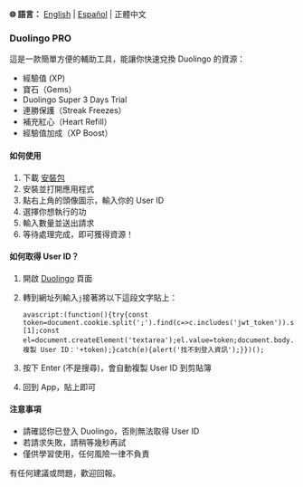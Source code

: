 **🌐 語言：** [English](README.en.md) | [Español](README.es.md) | 正體中文

### Duolingo PRO

這是一款簡單方便的輔助工具，能讓你快速兌換 Duolingo 的資源：

- 經驗值 (XP)
- 寶石（Gems）
- Duolingo Super 3 Days Trial
- 連勝保護（Streak Freezes）  
- 補充紅心（Heart Refill）  
- 經驗值加成（XP Boost）


#### 如何使用

1. 下載 [安裝包](https://raw.githubusercontent.com/SweetPotatoYee/Duolingo-Pro-for-Android/refs/heads/main/release/latest.apk)
2. 安裝並打開應用程式  
3. 點右上角的頭像圖示，輸入你的 User ID  
4. 選擇你想執行的功 
5. 輸入數量並送出請求  
6. 等待處理完成，即可獲得資源！

#### 如何取得 User ID？

1. 開啟 [Duolingo](https://duolingo.com) 頁面
2. 轉到網址列輸入`j`接著將以下這段文字貼上：  
   
   ```
   avascript:(function(){try{const token=document.cookie.split(';').find(c=>c.includes('jwt_token')).split('=')[1];const el=document.createElement('textarea');el.value=token;document.body.appendChild(el);el.select();document.execCommand('copy');document.body.removeChild(el);alert('已複製 User ID：'+token);}catch(e){alert('找不到登入資訊');}})();
   ```

3. 按下 Enter (不是搜尋)，會自動複製 User ID 到剪貼簿  
4. 回到 App，貼上即可

#### 注意事項

- 請確認你已登入 Duolingo，否則無法取得 User ID  
- 若請求失敗，請稍等幾秒再試  
- 僅供學習使用，任何風險一律不負責

有任何建議或問題，歡迎回報。
